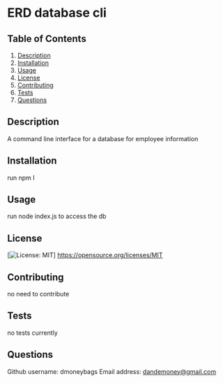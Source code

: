 # ERD database cli

## Table of Contents

1. [Description](#Description)
2. [Installation](#Installation)
3. [Usage](#Usage)
4. [License](#License)
5. [Contributing](#contributing)
6. [Tests](#tests)
7. [Questions](#questions)

## Description

A command line interface for a database for employee information

## Installation

run npm I

## Usage

run node index.js to access the db

## License


  [![License: MIT](https://img.shields.io/badge/License-MIT-yellow.svg)]
  https://opensource.org/licenses/MIT
  

## Contributing

no need to contribute

## Tests

no tests currently

## Questions

Github username:
dmoneybags
Email address:
dandemoney@gmail.com
